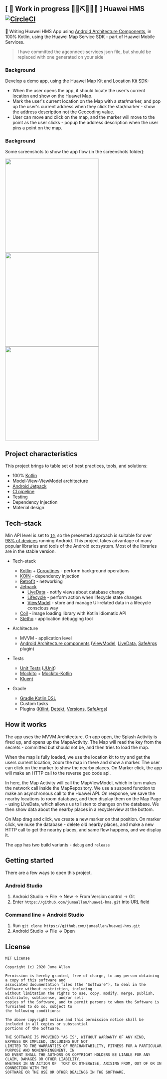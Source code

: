 ## \[ 🚧 Work in progress 👷‍♀️⛏👷🔧️🚧 \] Huawei HMS [![CircleCI](https://circleci.com/gh/jumaallan/huawei-hms/tree/master.svg?style=shield&circle-token=ecbe4349994c1369fa34b83a90fbc402c82176ae)](https://circleci.com/gh/jumaallan/huawei-hms/tree/master)


👀  Writing Huawei HMS App using [Android Architecture Components](https://developer.android.com/topic/libraries/architecture/), in 100% Kotlin, using the Huawei Map Service SDK - part of Huawei Mobile Services. 

> I have committed the agconnect-services json file, but should be replaced with one generated on your side


### Background

Develop a demo app, using the Huawei Map Kit and Location Kit SDK:

* When the user opens the app, it should locate the user's current location and show on the Huawei Map.
* Mark the user's current location on the Map with a star/marker, and pop up the user's current address when they click the star/marker - show the address description not the Geocoding value. 
* User can move and click on the map, and the marker will move to the point as the user clicks - popup the address description when the user pins a point on the map.

### Background

Some screenshots to show the app flow (in the screenshots folder):

<img src="https://github.com/jumaallan/huawei-hms/blob/master/screenshots/screenshot_one.jpeg" width="300"/> <img src="https://github.com/jumaallan/huawei-hms/blob/master/screenshots/screenshot_two.jpeg" width="300"/> <img src="https://github.com/jumaallan/huawei-hms/blob/master/screenshots/screenshot_three.jpeg" width="300"/> 

## Project characteristics

This project brings to table set of best practices, tools, and solutions:

* 100% [Kotlin](https://kotlinlang.org/)
*  Model-View-ViewModel architecture
* [Android Jetpack](https://developer.android.com/jetpack)
* [CI pipeline](https://circleci.com/)
* Testing
* Dependency Injection
* Material design

## Tech-stack

Min API level is set to [`19`](https://android-arsenal.com/api?level=19), so the presented approach is suitable for over
[98% of devices](https://developer.android.com/about/dashboards) running Android. This project takes advantage of many
popular libraries and tools of the Android ecosystem. Most of the libraries are in the stable version.

* Tech-stack
    * [Kotlin](https://kotlinlang.org/) + [Coroutines](https://kotlinlang.org/docs/reference/coroutines-overview.html) - perform background operations
    * [KOIN](https://insert-koin.io/) - dependency injection
    * [Retrofit](https://square.github.io/retrofit/) - networking
    * [Jetpack](https://developer.android.com/jetpack)
        * [LiveData](https://developer.android.com/topic/libraries/architecture/livedata) - notify views about database change
        * [Lifecycle](https://developer.android.com/topic/libraries/architecture/lifecycle) - perform action when lifecycle state changes
        * [ViewModel](https://developer.android.com/topic/libraries/architecture/viewmodel) - store and manage UI-related data in a lifecycle conscious way
    * [Coil](https://github.com/coil-kt/coil) - image loading library with Kotlin idiomatic API
    * [Stetho](http://facebook.github.io/stetho/) - application debugging tool

* Architecture
    * MVVM - application level
    * [Android Architecture components](https://developer.android.com/topic/libraries/architecture) ([ViewModel](https://developer.android.com/topic/libraries/architecture/viewmodel), [LiveData](https://developer.android.com/topic/libraries/architecture/livedata), [SafeArgs](https://developer.android.com/guide/navigation/navigation-pass-data#Safe-args) plugin)
* Tests
    * [Unit Tests](https://en.wikipedia.org/wiki/Unit_testing) ([JUnit](https://junit.org/junit4/))
    * [Mockito](https://github.com/mockito/mockito) + [Mockito-Kotlin](https://github.com/nhaarman/mockito-kotlin)
    * [Kluent](https://github.com/MarkusAmshove/Kluent)
* Gradle
    * [Gradle Kotlin DSL](https://docs.gradle.org/current/userguide/kotlin_dsl.html)
    * Custom tasks
    * Plugins ([Ktlint](https://github.com/JLLeitschuh/ktlint-gradle), [Detekt](https://github.com/arturbosch/detekt#with-gradle), [Versions](https://github.com/ben-manes/gradle-versions-plugin), [SafeArgs](https://developer.android.com/guide/navigation/navigation-pass-data#Safe-args))


## How it works

The app uses the MVVM Architecture. On app open, the Splash Activity is fired up, and opens up the MapsActivity. The Map will read the key from the secrets - committed but should not be, and then tries to load the map. 

When the map is fully loaded, we use the location kit to try and get the users current location, zoom the map in there and show a marker. The user can click on the marker to show the nearby places. On Marker click, the app will make an HTTP call to the reverse geo code api.

In here, the Map Activity will call the MapViewModel, which in turn makes the network call inside the MapRepository. We use a suspend function to make an asynchronous call to the Huawei API. On response, we save the nearby locations to room database, and then display them on the Map Page - using LiveData, which allows us to listen to changes on the database. We then show data about the nearby places in a recyclerview at the bottom.

On Map drag and click, we create a new marker on that position. On marker click, we nuke the database - delete old nearby places, and make a new HTTP call to get the nearby places, and same flow happens, and we display it.

The app has two build variants - `debug` and `release`


## Getting started

There are a few ways to open this project.

### Android Studio

1. Android Studio -> File -> New -> From Version control -> Git
2. Enter `https://github.com/jumaallan/huawei-hms.git` into URL field

### Command line + Android Studio

1. Run `git clone https://github.com/jumaallan/huawei-hms.git`
2. Android Studio -> File -> Open

## License
```
MIT License

Copyright (c) 2020 Juma Allan

Permission is hereby granted, free of charge, to any person obtaining a copy of this software and 
associated documentation files (the "Software"), to deal in the Software without restriction, including 
without limitation the rights to use, copy, modify, merge, publish, distribute, sublicense, and/or sell 
copies of the Software, and to permit persons to whom the Software is furnished to do so, subject to 
the following conditions:

The above copyright notice and this permission notice shall be included in all copies or substantial 
portions of the Software.

THE SOFTWARE IS PROVIDED "AS IS", WITHOUT WARRANTY OF ANY KIND, EXPRESS OR IMPLIED, INCLUDING BUT NOT 
LIMITED TO THE WARRANTIES OF MERCHANTABILITY, FITNESS FOR A PARTICULAR PURPOSE AND NONINFRINGEMENT. IN 
NO EVENT SHALL THE AUTHORS OR COPYRIGHT HOLDERS BE LIABLE FOR ANY CLAIM, DAMAGES OR OTHER LIABILITY, 
WHETHER IN AN ACTION OF  TORT OR OTHERWISE, ARISING FROM, OUT OF OR IN CONNECTION WITH THE 
SOFTWARE OR THE USE OR OTHER DEALINGS IN THE SOFTWARE.
```